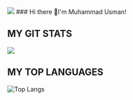 <img align="centre" src="https://cdn-media-1.freecodecamp.org/images/0*ngXgBNNdx6iiWP8q.png"/>
### Hi there 👋I'm Muhammad Usman!

## MY GIT STATS
<img src="https://github-readme-stats.vercel.app/api?username=usmandevops123&show_icons=true&theme=radical&title_color=8E2DE2&text_color=fff&icon_color=8E2DE2">

## MY TOP LANGUAGES
![Top Langs](https://github-readme-stats.vercel.app/api/top-langs/?username=usmandevops123&theme=radical&title_color=8E2DE2&text_color=fff)
